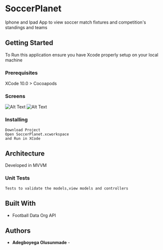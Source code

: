 # SoccerPlanet
Iphone and Ipad App to view soccer match fixtures and competition's standings and teams

## Getting Started

To Run this application ensure you have Xcode properly setup on your local machine

### Prerequisites

XCode 10.0 >
Cocoapods

### Screens
![Alt Text](https://s3-eu-west-1.amazonaws.com/ringierdm/2017/september/eks/screen1-480.gif)
![Alt Text](https://s3-eu-west-1.amazonaws.com/ringierdm/2017/september/eks/screen2-480.gif)

### Installing

```
Download Project
Open SoccerPlanet.xcworkspace
and Run in XCode
```

## Architecture

Developed in MVVM

### Unit Tests

```
Tests to validate the models,view models and controllers
```

## Built With

* Football Data Org API



## Authors

* **Adegboyega Olusunmade** - 

